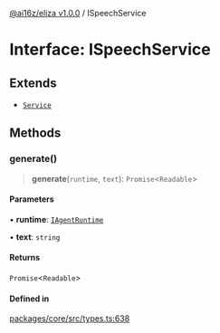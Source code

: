 [@ai16z/eliza v1.0.0](../index.md) / ISpeechService

# Interface: ISpeechService

## Extends

- [`Service`](../classes/Service.md)

## Methods

### generate()

> **generate**(`runtime`, `text`): `Promise`\<`Readable`\>

#### Parameters

• **runtime**: [`IAgentRuntime`](IAgentRuntime.md)

• **text**: `string`

#### Returns

`Promise`\<`Readable`\>

#### Defined in

[packages/core/src/types.ts:638](https://github.com/0xVitae/DarkSun/blob/main/packages/core/src/types.ts#L638)
